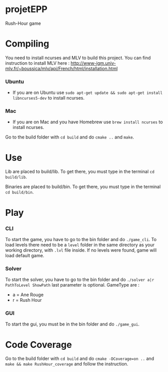# projetEPP
Rush-Hour game

# Compiling
You need to install ncurses and MLV to build this project.
You can find instruction to install MLV here : http://www-igm.univ-mlv.fr/~boussica/mlv/api/French/html/installation.html

### Ubuntu
* If you are on Ubuntu use `sudo apt-get update && sudo apt-get install libncurses5-dev` to install ncurses.

### Mac
* If you are on Mac and you have Homebrew use `brew install ncurses` to install ncurses.

Go to the build folder with `cd build` and do `cmake ..` and `make`. 

# Use
Lib are placed to build/lib.
To get there, you must type in the terminal `cd build/lib`.

Binaries are placed to build/bin.
To get there, you must type in the terminal `cd build/bin`.

# Play
### CLI
To start the game, you have to go to the bin folder and do `./game_cli`.
To load levels there need to be a `level` folder in the same directory as your working directory, with `.lvl` file inside.
If no levels were found, game will load default game.

### Solver
To start the solver, you have to go to the bin folder and do `./solver a|r PathToLevel ShowPath` last parameter is optional.
GameType are : 
* a = Ane Rouge
* r = Rush Hour

### GUI
To start the gui, you must be in the bin folder and do `./game_gui`.

# Code Coverage
Go to the build folder with `cd build` and do `cmake -DCoverage=on ..` and `make && make RushHour_coverage` and follow the instruction.

